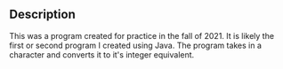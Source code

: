 ## Description

This was a program created for practice in the fall of 2021. It is likely the first or second program I created using Java. The program takes in a character and converts it to it's integer equivalent.
